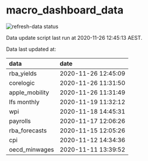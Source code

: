 
<!-- README.md is generated from README.Rmd. Please edit that file -->

# macro\_dashboard\_data

<!-- badges: start -->

![refresh-data
status](https://github.com/MattCowgill/macro_dashboard_data/workflows/refresh-data/badge.svg)

<!-- badges: end -->

Data update script last run at 2020-11-26 12:45:13 AEST.

Data last updated at:

| data            | date                |
| :-------------- | :------------------ |
| rba\_yields     | 2020-11-26 12:45:09 |
| corelogic       | 2020-11-26 11:31:50 |
| apple\_mobility | 2020-11-26 11:31:49 |
| lfs monthly     | 2020-11-19 11:32:12 |
| wpi             | 2020-11-18 14:45:31 |
| payrolls        | 2020-11-17 12:06:26 |
| rba\_forecasts  | 2020-11-15 12:05:26 |
| cpi             | 2020-11-12 14:34:36 |
| oecd\_minwages  | 2020-11-11 13:39:52 |
